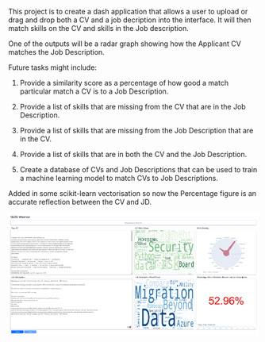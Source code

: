 This project is to create a  dash application that allows a user to upload or drag and drop both a CV and a job decription into the interface. It will then match skills on the CV and skills in the Job description.<p>
One of the outputs will be a radar graph showing how the Applicant CV matches the Job Description.<p>

Future tasks might include:<p>
1. Provide a similarity score as a percentage of how good a match particular match a CV is to a Job Description.<p>
2. Provide a list of skills that are missing from the CV that are in the Job Description.<p>
3. Provide a list of skills that are missing from the Job Description that are in the CV.<p>
4. Provide a list of skills that are in both the CV and the Job Description.<p>
5. Create a database of CVs and Job Descriptions that can be used to train a machine learning model to match CVs to Job Descriptions.<p>


Added in some scikit-learn vectorisation so now the Percentage figure is an accurate reflection between the CV and JD.

![img.png](image-3.png)